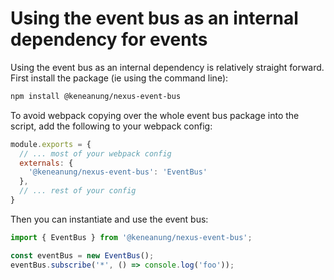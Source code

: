 # Using the event bus as an internal dependency for events #

Using the event bus as an internal dependency is relatively straight forward. First install the package (ie using the command line):

```bash
npm install @keneanung/nexus-event-bus
```

To avoid webpack copying over the whole event bus package into the script, add the following to your webpack config:

```js
module.exports = {
  // ... most of your webpack config
  externals: {
    '@keneanung/nexus-event-bus': 'EventBus'
  },
  // ... rest of your config
}
```

Then you can instantiate and use the event bus:

```js
import { EventBus } from '@keneanung/nexus-event-bus';

const eventBus = new EventBus();
eventBus.subscribe('*', () => console.log('foo'));
```

